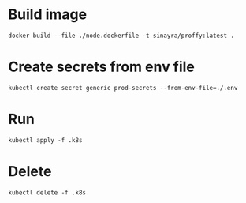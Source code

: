 # Build image
```
docker build --file ./node.dockerfile -t sinayra/proffy:latest .
```

# Create secrets from env file
```
kubectl create secret generic prod-secrets --from-env-file=./.env
```

# Run
```
kubectl apply -f .k8s
```

# Delete
```
kubectl delete -f .k8s
```
